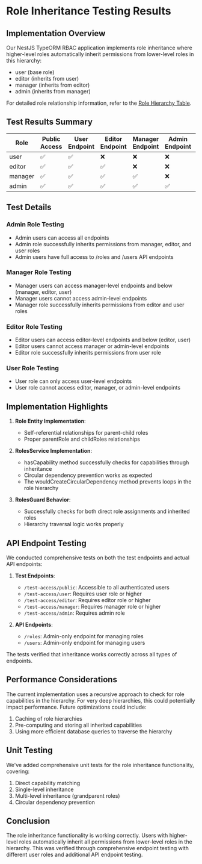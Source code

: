 # Role Inheritance Testing Results

## Implementation Overview
Our NestJS TypeORM RBAC application implements role inheritance where higher-level roles automatically inherit permissions from lower-level roles in this hierarchy:

- user (base role)
- editor (inherits from user)
- manager (inherits from editor)
- admin (inherits from manager)

For detailed role relationship information, refer to the [Role Hierarchy Table](ROLE_HIERARCHY_TABLE.md).

## Test Results Summary

| Role | Public Access | User Endpoint | Editor Endpoint | Manager Endpoint | Admin Endpoint | /roles API | /users API |
|------|---------------|--------------|----------------|-----------------|---------------|-----------|-----------|
| user | ✅ | ✅ | ❌ | ❌ | ❌ | ❌ | ❌ |
| editor | ✅ | ✅ | ✅ | ❌ | ❌ | ❌ | ❌ |
| manager | ✅ | ✅ | ✅ | ✅ | ❌ | ❌ | ❌ |
| admin | ✅ | ✅ | ✅ | ✅ | ✅ | ✅ | ✅ |

## Test Details

### Admin Role Testing

- Admin users can access all endpoints
- Admin role successfully inherits permissions from manager, editor, and user roles
- Admin users have full access to /roles and /users API endpoints

### Manager Role Testing

- Manager users can access manager-level endpoints and below (manager, editor, user)
- Manager users cannot access admin-level endpoints
- Manager role successfully inherits permissions from editor and user roles

### Editor Role Testing

- Editor users can access editor-level endpoints and below (editor, user)
- Editor users cannot access manager or admin-level endpoints
- Editor role successfully inherits permissions from user role

### User Role Testing

- User role can only access user-level endpoints
- User role cannot access editor, manager, or admin-level endpoints

## Implementation Highlights

1. **Role Entity Implementation**:
   - Self-referential relationships for parent-child roles
   - Proper parentRole and childRoles relationships

2. **RolesService Implementation**:
   - hasCapability method successfully checks for capabilities through inheritance
   - Circular dependency prevention works as expected
   - The wouldCreateCircularDependency method prevents loops in the role hierarchy

3. **RolesGuard Behavior**:
   - Successfully checks for both direct role assignments and inherited roles
   - Hierarchy traversal logic works properly

## API Endpoint Testing

We conducted comprehensive tests on both the test endpoints and actual API endpoints:

1. **Test Endpoints**:
   - `/test-access/public`: Accessible to all authenticated users
   - `/test-access/user`: Requires user role or higher
   - `/test-access/editor`: Requires editor role or higher
   - `/test-access/manager`: Requires manager role or higher
   - `/test-access/admin`: Requires admin role

2. **API Endpoints**:
   - `/roles`: Admin-only endpoint for managing roles
   - `/users`: Admin-only endpoint for managing users

The tests verified that inheritance works correctly across all types of endpoints.

## Performance Considerations

The current implementation uses a recursive approach to check for role capabilities in the hierarchy. For very deep hierarchies, this could potentially impact performance. Future optimizations could include:

1. Caching of role hierarchies
2. Pre-computing and storing all inherited capabilities
3. Using more efficient database queries to traverse the hierarchy

## Unit Testing

We've added comprehensive unit tests for the role inheritance functionality, covering:

1. Direct capability matching
2. Single-level inheritance
3. Multi-level inheritance (grandparent roles)
4. Circular dependency prevention

## Conclusion

The role inheritance functionality is working correctly. Users with higher-level roles automatically inherit all permissions from lower-level roles in the hierarchy. This was verified through comprehensive endpoint testing with different user roles and additional API endpoint testing.
